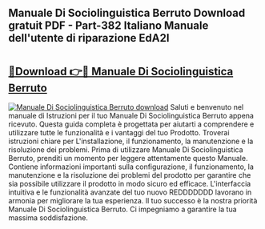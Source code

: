 ## Manuale Di Sociolinguistica Berruto Download gratuit PDF - Part-382 Italiano Manuale dell'utente di riparazione EdA2I

# <h2><a href="http://dfadfi.blite.top/?on=Manuale+Di+Sociolinguistica+Berruto">🔗Download 👉🔴 Manuale Di Sociolinguistica Berruto</a></h2>

[![Manuale Di Sociolinguistica Berruto download](https://i.imgur.com/lujVjoI.png)](http://dfadfi.blite.top/?on=Manuale+Di+Sociolinguistica+Berruto)
Saluti e benvenuto nel manuale di Istruzioni per il tuo Manuale Di Sociolinguistica Berruto appena ricevuto. Questa guida completa è progettata per aiutarti a comprendere e utilizzare tutte le funzionalità e i vantaggi del tuo Prodotto. Troverai istruzioni chiare per L'installazione, il funzionamento, la manutenzione e la risoluzione dei problemi. Prima di utilizzare Manuale Di Sociolinguistica Berruto, prenditi un momento per leggere attentamente questo Manuale. Contiene informazioni importanti sulla configurazione, il funzionamento, la manutenzione e la risoluzione dei problemi del prodotto per garantire che sia possibile utilizzare il prodotto in modo sicuro ed efficace. L'interfaccia intuitiva e le funzionalità avanzate del tuo nuovo REDDDDDDD lavorano in armonia per migliorare la tua esperienza. Il tuo successo è la nostra priorità Manuale Di Sociolinguistica Berruto. Ci impegniamo a garantire la tua massima soddisfazione.
